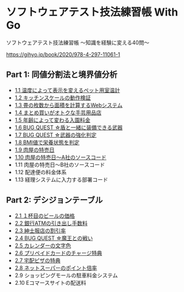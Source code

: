 # ソフトウェアテスト技法練習帳 With Go

ソフトウェアテスト技法練習帳 ～知識を経験に変える40問～

https://gihyo.jp/book/2020/978-4-297-11061-1

## Part 1: 同値分割法と境界値分析

- [1.1 温度によって表示を変えるペット用室温計](cmd/part1/ques01/thermometer_test.go)
- [1.2 キッチンスケールの動作検証](cmd/part1/ques02/kitchen_scale_test.go)
- [1.3 畳の枚数から面積を計算するWebシステム](cmd/part1/ques03/area_test.go)
- [1.4 まとめ買いがオトクな手芸用品店](cmd/part1/ques04/calculation_test.go)
- [1.5 年齢によって変わる入園料金](cmd/part1/ques05/price_test.go)
- [1.6 BUG QUEST ☆盾と一緒に装備できる武器](cmd/part1/ques06/equipment_test.go)
- [1.7 BUG QUEST ☆武器の強化判定](cmd/part1/ques07/upgrade_test.go)
- [1.8 BMI値で栄養状態を判定](cmd/part1/ques08/bmi_test.go)
- [1.9 肉屋の特売日](cmd/part1/ques09/discount_test.go)
- [1.10 肉屋の特売日～A社のソースコード](cmd/part1/ques10/discount_test.go)
- 1.11 肉屋の特売日～B社のソースコード
- 1.12 配達便の料金体系
- 1.13 経理システムに入力する部署コード

## Part 2: デシジョンテーブル

- [2.1 １杯目のビールの価格](cmd/part2/ques01/README.md)
- [2.2 銀行ATMの引き出し手数料](cmd/part2/ques02/README.md)
- [2.3 紳士服店の割引率](cmd/part2/ques03/README.md)
- [2.4 BUG QUEST ☆魔王との戦い](cmd/part2/ques04/README.md)
- [2.5 カレンダーの文字色](cmd/part2/ques05/README.md)
- [2.6 プリペイドカードのチャージ特典](cmd/part2/ques06/README.md)
- [2.7 宅配ピザの特典](cmd/part2/ques07/README.md)
- [2.8 ネットスーパーのポイント倍率](cmd/part2/ques08/README.md)
- 2.9 ショッピングモールの駐車料金システム
- 2.10 Eコマースサイトの配送料
